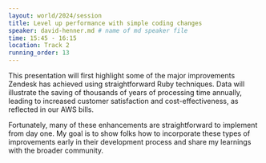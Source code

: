 ```yaml
---
layout: world/2024/session
title: Level up performance with simple coding changes
speaker: david-henner.md # name of md speaker file
time: 15:45 - 16:15
location: Track 2
running_order: 13
---
```


This presentation will first highlight some of the major improvements Zendesk has achieved using straightforward Ruby techniques. Data will illustrate the saving of thousands of years of processing time annually, leading to increased customer satisfaction and cost-effectiveness, as reflected in our AWS bills.

Fortunately, many of these enhancements are straightforward to implement from day one. My goal is to show folks how to incorporate these types of improvements early in their development process and share my learnings with the broader community.
